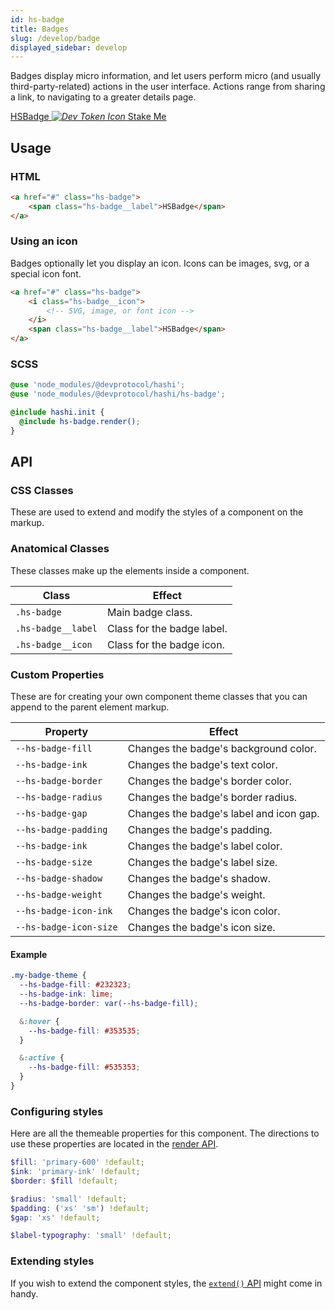 ```yaml
---
id: hs-badge
title: Badges
slug: /develop/badge
displayed_sidebar: develop
---
```

Badges display micro information, and let users perform micro (and usually third-party-related) actions in the user
interface. Actions range from sharing a link, to navigating to a greater details page.

<div class="hs-component-preview">
  <a href="#" class="hs-badge">
    <span class="hs-badge__label">HSBadge</span>
  </a>
  <a href="#" class="hs-badge">
    <i class="hs-badge__icon">
      <img src="https://raw.githubusercontent.com/dev-protocol/hashi-web/main/tests/vanilla/assets/img/dev-token.png" alt="Dev Token Icon"/>
    </i>
    <span class="hs-badge__label">Stake Me</span>
  </a>
</div>

## Usage
### HTML
```html
<a href="#" class="hs-badge">
    <span class="hs-badge__label">HSBadge</span>
</a>
```

### Using an icon
Badges optionally let you display an icon. Icons can be images, svg, or a special icon font.
```html
<a href="#" class="hs-badge">
    <i class="hs-badge__icon">
        <!-- SVG, image, or font icon -->
    </i>
    <span class="hs-badge__label">HSBadge</span>
</a>
```

### SCSS
```scss
@use 'node_modules/@devprotocol/hashi';
@use 'node_modules/@devprotocol/hashi/hs-badge';

@include hashi.init {
  @include hs-badge.render();
}
```

## API
### CSS Classes
These are used to extend and modify the styles of a component on the markup.

### Anatomical Classes
These classes make up the elements inside a component.

| Class              | Effect                     |
|--------------------|----------------------------|
| `.hs-badge`        | Main badge class.          |
| `.hs-badge__label` | Class for the badge label. |
| `.hs-badge__icon`  | Class for the badge icon.  |

### Custom Properties
These are for creating your own component theme classes that you can append to the parent element markup.

| Property               | Effect                                  |
|------------------------|-----------------------------------------|
| `--hs-badge-fill`      | Changes the badge's background color.   |
| `--hs-badge-ink`       | Changes the badge's text color.         |
| `--hs-badge-border`    | Changes the badge's border color.       |
| `--hs-badge-radius`    | Changes the badge's border radius.      |
| `--hs-badge-gap`       | Changes the badge's label and icon gap. |
| `--hs-badge-padding`   | Changes the badge's padding.            |
| `--hs-badge-ink`       | Changes the badge's label color.        |
| `--hs-badge-size`      | Changes the badge's label size.         |
| `--hs-badge-shadow`    | Changes the badge's shadow.             |
| `--hs-badge-weight`    | Changes the badge's weight.             |
| `--hs-badge-icon-ink`  | Changes the badge's icon color.         |
| `--hs-badge-icon-size` | Changes the badge's icon size.          |

#### Example
```scss
.my-badge-theme {
  --hs-badge-fill: #232323;
  --hs-badge-ink: lime;
  --hs-badge-border: var(--hs-badge-fill);

  &:hover {
    --hs-badge-fill: #353535;
  }

  &:active {
    --hs-badge-fill: #535353;
  }
}
```

### Configuring styles
Here are all the themeable properties for this component. The directions to use these properties are located in
the [render API](index.md#modification-scss).

```scss
$fill: 'primary-600' !default;
$ink: 'primary-ink' !default;
$border: $fill !default;

$radius: 'small' !default;
$padding: ('xs' 'sm') !default;
$gap: 'xs' !default;

$label-typography: 'small' !default;
```

### Extending styles
If you wish to extend the component styles, the [`extend()` API](index.md#extension-scss) might come in handy.